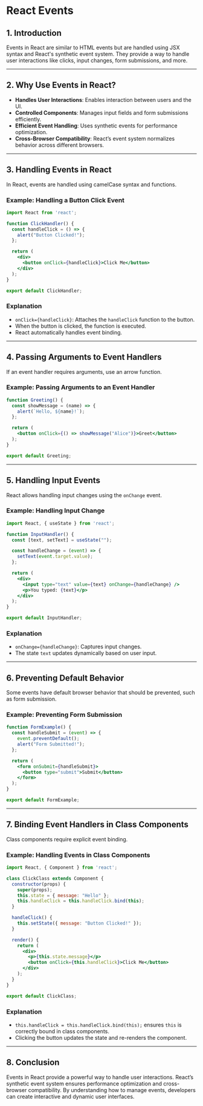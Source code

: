 # React Events

## 1. **Introduction**
Events in React are similar to HTML events but are handled using JSX syntax and React's synthetic event system. They provide a way to handle user interactions like clicks, input changes, form submissions, and more.

---

## 2. **Why Use Events in React?**
- **Handles User Interactions**: Enables interaction between users and the UI.
- **Controlled Components**: Manages input fields and form submissions efficiently.
- **Efficient Event Handling**: Uses synthetic events for performance optimization.
- **Cross-Browser Compatibility**: React’s event system normalizes behavior across different browsers.

---

## 3. **Handling Events in React**
In React, events are handled using camelCase syntax and functions.

### **Example: Handling a Button Click Event**
```jsx
import React from 'react';

function ClickHandler() {
  const handleClick = () => {
    alert("Button Clicked!");
  };

  return (
    <div>
      <button onClick={handleClick}>Click Me</button>
    </div>
  );
}

export default ClickHandler;
```

### **Explanation**
- `onClick={handleClick}`: Attaches the `handleClick` function to the button.
- When the button is clicked, the function is executed.
- React automatically handles event binding.

---

## 4. **Passing Arguments to Event Handlers**
If an event handler requires arguments, use an arrow function.

### **Example: Passing Arguments to an Event Handler**
```jsx
function Greeting() {
  const showMessage = (name) => {
    alert(`Hello, ${name}!`);
  };

  return (
    <button onClick={() => showMessage("Alice")}>Greet</button>
  );
}

export default Greeting;
```

---

## 5. **Handling Input Events**
React allows handling input changes using the `onChange` event.

### **Example: Handling Input Change**
```jsx
import React, { useState } from 'react';

function InputHandler() {
  const [text, setText] = useState("");

  const handleChange = (event) => {
    setText(event.target.value);
  };

  return (
    <div>
      <input type="text" value={text} onChange={handleChange} />
      <p>You typed: {text}</p>
    </div>
  );
}

export default InputHandler;
```

### **Explanation**
- `onChange={handleChange}`: Captures input changes.
- The state `text` updates dynamically based on user input.

---

## 6. **Preventing Default Behavior**
Some events have default browser behavior that should be prevented, such as form submission.

### **Example: Preventing Form Submission**
```jsx
function FormExample() {
  const handleSubmit = (event) => {
    event.preventDefault();
    alert("Form Submitted!");
  };

  return (
    <form onSubmit={handleSubmit}>
      <button type="submit">Submit</button>
    </form>
  );
}

export default FormExample;
```

---

## 7. **Binding Event Handlers in Class Components**
Class components require explicit event binding.

### **Example: Handling Events in Class Components**
```jsx
import React, { Component } from 'react';

class ClickClass extends Component {
  constructor(props) {
    super(props);
    this.state = { message: "Hello" };
    this.handleClick = this.handleClick.bind(this);
  }

  handleClick() {
    this.setState({ message: "Button Clicked!" });
  }

  render() {
    return (
      <div>
        <p>{this.state.message}</p>
        <button onClick={this.handleClick}>Click Me</button>
      </div>
    );
  }
}

export default ClickClass;
```

### **Explanation**
- `this.handleClick = this.handleClick.bind(this);` ensures `this` is correctly bound in class components.
- Clicking the button updates the state and re-renders the component.

---

## 8. **Conclusion**
Events in React provide a powerful way to handle user interactions. React’s synthetic event system ensures performance optimization and cross-browser compatibility. By understanding how to manage events, developers can create interactive and dynamic user interfaces.

